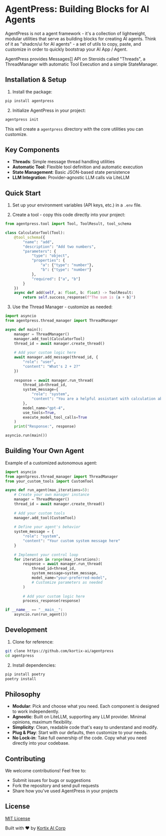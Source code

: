 # AgentPress: Building Blocks for AI Agents

AgentPress is not a agent framework - it's a collection of lightweight, modular utilities that serve as building blocks for creating AI agents. Think of it as "shadcn/ui for AI agents" - a set of utils to copy, paste, and customize in order to quickly bootstrap your AI App / Agent.

AgentPress provides Messages[] API on Steroids called "Threads", a ThreadManager with automatic Tool Execution and a simple StateManager.

## Installation & Setup

1. Install the package:
```bash
pip install agentpress
```

2. Initialize AgentPress in your project:
```bash
agentpress init
```
This will create a `agentpress` directory with the core utilities you can customize.

## Key Components

- **Threads**: Simple message thread handling utilities
- **Automatic Tool**: Flexible tool definition and automatic execution
- **State Management**: Basic JSON-based state persistence
- **LLM Integration**: Provider-agnostic LLM calls via LiteLLM

## Quick Start

1. Set up your environment variables (API keys, etc.) in a `.env` file.

2. Create a tool - copy this code directly into your project:
```python
from agentpress.tool import Tool, ToolResult, tool_schema

class CalculatorTool(Tool):
    @tool_schema({
        "name": "add",
        "description": "Add two numbers",
        "parameters": {
            "type": "object",
            "properties": {
                "a": {"type": "number"},
                "b": {"type": "number"}
            },
            "required": ["a", "b"]
        }
    })
    async def add(self, a: float, b: float) -> ToolResult:
        return self.success_response(f"The sum is {a + b}")
```

3. Use the Thread Manager - customize as needed:
```python
import asyncio
from agentpress.thread_manager import ThreadManager

async def main():
    manager = ThreadManager()
    manager.add_tool(CalculatorTool)
    thread_id = await manager.create_thread()
    
    # Add your custom logic here
    await manager.add_message(thread_id, {
        "role": "user", 
        "content": "What's 2 + 2?"
    })
    
    response = await manager.run_thread(
        thread_id=thread_id,
        system_message={
            "role": "system", 
            "content": "You are a helpful assistant with calculation abilities."
        },
        model_name="gpt-4",
        use_tools=True,
        execute_model_tool_calls=True
    )
    print("Response:", response)

asyncio.run(main())
```

## Building Your Own Agent

Example of a customized autonomous agent:
```python
import asyncio
from agentpress.thread_manager import ThreadManager
from your_custom_tools import CustomTool

async def run_agent(max_iterations=5):
    # Create your own manager instance
    manager = ThreadManager()
    thread_id = await manager.create_thread()
    
    # Add your custom tools
    manager.add_tool(CustomTool)
    
    # Define your agent's behavior
    system_message = {
        "role": "system",
        "content": "Your custom system message here"
    }
    
    # Implement your control loop
    for iteration in range(max_iterations):
        response = await manager.run_thread(
            thread_id=thread_id,
            system_message=system_message,
            model_name="your-preferred-model",
            # Customize parameters as needed
        )
        
        # Add your custom logic here
        process_response(response)

if __name__ == "__main__":
    asyncio.run(run_agent())
```

## Development

1. Clone for reference:
```bash
git clone https://github.com/kortix-ai/agentpress
cd agentpress
```

2. Install dependencies:
```bash
pip install poetry
poetry install
```

## Philosophy

- **Modular**: Pick and choose what you need. Each component is designed to work independently.
- **Agnostic**: Built on LiteLLM, supporting any LLM provider. Minimal opinions, maximum flexibility.
- **Simplicity**: Clean, readable code that's easy to understand and modify.
- **Plug & Play**: Start with our defaults, then customize to your needs.
- **No Lock-in**: Take full ownership of the code. Copy what you need directly into your codebase.

## Contributing

We welcome contributions! Feel free to:
- Submit issues for bugs or suggestions
- Fork the repository and send pull requests
- Share how you've used AgentPress in your projects

## License

[MIT License](LICENSE)

Built with ❤️ by [Kortix AI Corp](https://kortix.ai)